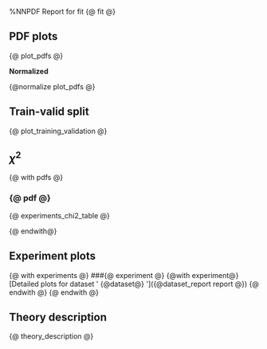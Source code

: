 %NNPDF Report for fit {@ fit @}

PDF plots
---------

{@ plot_pdfs @}

**Normalized**

{@normalize plot_pdfs  @}

Train-valid split
------------------

{@ plot_training_validation @}

$\chi^2$
-------
{@ with pdfs  @}

### {@ pdf @}

{@ experiments_chi2_table @}

{@ endwith@}

Experiment plots
---------------
{@ with experiments @}
###{@ experiment @}
{@with experiment@}
[Detailed plots for dataset ' {@dataset@} ']({@dataset_report report @})
{@ endwith @}
{@ endwith @}

Theory description
------------------

{@ theory_description @}
